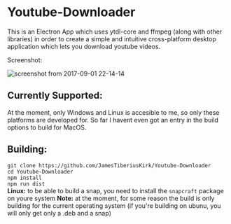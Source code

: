 # Youtube-Downloader


This is an Electron App which uses ytdl-core and ffmpeg (along with other libraries) in order to create a simple and intuitive cross-platform desktop application which lets you download youtube videos. 

Screenshot:

![screenshot from 2017-09-01 22-14-14](https://user-images.githubusercontent.com/17408117/29988065-4013d91a-8f63-11e7-88d8-ddf5f0d8dafc.png)

## Currently Supported:
At the moment, only Windows and Linux is accesible to me, so only these platforms are developed for. So far I havent even got an entry in the build options to build for MacOS.

## Building:  
`git clone https://github.com/JamesTiberiusKirk/Youtube-Downloader`  
`cd Youtube-Downloader`  
`npm install`  
`npm run dist`  
**Linux:** to be able to build a snap, you need to install the `snapcraft` package on youre system
**Note:** at the moment, for some reason the build is only building for the current operating system (if you're building on ubunu, you will only get only a .deb and a snap)
